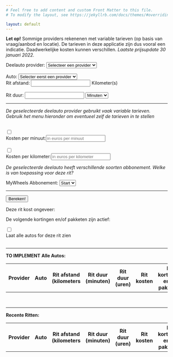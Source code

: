 ```yaml
---
# Feel free to add content and custom Front Matter to this file.
# To modify the layout, see https://jekyllrb.com/docs/themes/#overriding-theme-defaults

layout: default
---
```


<link rel="shortcut icon" type="image/x-icon" href="{{ "/assets/favicon.ico" | relative_url }}">

<script type = "text/javascript"
         src = "https://ajax.googleapis.com/ajax/libs/jquery/3.6.0/jquery.min.js"></script>

 <script src="{{ "/assets/js/deelauto.js" | relative_url }}"></script>

**Let op!** Sommige providers rekenenen met variable tarieven (op basis van vraag/aanbod en locatie). De tarieven in deze applicatie zijn dus vooral een indicatie. Daadwerkelijke kosten kunnen verschillen. *Laatste prijsupdate 30 januari 2022.*

<div class="grid-container">
    <div class="grid-child">
        <label for="vendors">Deelauto provider:</label>
        <select name="vendors" id="vendors">
            <option value="none">Selecteer een provider</option>
        </select>
        <br>
        <br>
        <label for="cars">Auto:</label>
        <select name="cars" id="cars">
            <option value="none">Selecter eerst een provider</option>
        </select>
    </div>
    <div class="grid-child">
        <label for="journey_km">Rit afstand: </label>
        <input type="number" id="journey_kilometers" name="journey_kilometers" min="1" size="5"> Kilometer(s)
        <br>
        <br>
        <label for="journey_min">Rit duur: </label>
        <input type="number" id="journey_duration" name="journey_duration" min="1"  size="5">
        <select name="journey_units" id="journey_units">
            <option value="minutes">Minuten</option>
            <option value="hours">Uur</option>
            <option value="days">Dag(en)</option>
        </select>
    </div>
</div>

<hr>

<div id="customization" class="customized">
    <div id="customized_sixt" class="hidden">
         <p><em>De geselecteerde deelauto provider gebruikt vaak variable tarieven. Gebruik het menu hieronder om eventueel zelf de tarieven in te stellen</em></p>
        <br>    
        <div class="toggle_container">
            <div class="toggle-child">
                <input id="sixt_min_toggle" class="cmn-toggle cmn-toggle-round" type="checkbox">
                <label for="sixt_min_toggle"></label>
            </div>
            <div class="toggle-child">
                <label for="minuteoverride">Kosten per minuut:</label><input type="number" id="minuteoverride" placeholder="in euros per minuut" step="0.01">
            </div>
        </div>
        <br>
        <div class="toggle_container">
            <div class="toggle-child">
                <input id="sixt_km_toggle" class="cmn-toggle cmn-toggle-round" type="checkbox">
                <label for="sixt_km_toggle"></label>
            </div>
            <div class="toggle-child">
                <label for="kilometeroverride">Kosten per kilometer:</label><input type="number" id="kilometeroverride" placeholder="in euros per kilometer" step="0.01">
            </div>
        </div>
    </div>
    <div id ="customized_mywheels" class="hidden">
        <p><em>De geselecteerde deelauto heeft verschillende soorten abbonement. Welke is van toepassing voor deze rit?</em></p>
        MyWheels Abbonement: 
        <select name="mywheels_subscription" id="mywheels_subscription">
            <option value="start">Start</option>
            <option value="plus">Plus</option>
            <option value="pro">Pro</option>
        </select>
    </div>
</div>
<hr>



<button id="calculate" type="button">Bereken!</button>

Deze rit kost ongeveer: <em><span id="journey_price"></span></em>

De volgende kortingen en/of pakketen zijn actief:
<em><span id="journey_discounts"></span></em>
  
<div class="toggle_container">
    <div class="toggle-child">
        <input id="all_toggle" class="cmn-toggle cmn-toggle-round" type="checkbox">
        <label for="all_toggle"></label>
    </div>
    <div class="toggle-child">
        Laat alle autos for deze rit zien 
    </div>
</div>

<div id="all_results_container" class="hidden">
    <br>
    <hr>
    <b>TO IMPLEMENT</b>
    <b>Alle Autos:</b>
    <table id="all_results">
        <tr>
            <th>Provider</th>
            <th>Auto</th>
            <th>Rit afstand (kilometers</th>
            <th>Rit duur (minuten)</th>
            <th>Rit duur (uren)</th>
            <th>Rit kosten</th>
            <th>Rit kortingen en/of pakketen</th>
        </tr>
    </table>
    <br>
</div>
  
<!--
<div class="toggle_container">
    <div class="toggle-child">
        <input id="recent_toggle" class="cmn-toggle cmn-toggle-round" type="checkbox">
        <label for="recent_toggle"></label>
    </div>
    <div class="toggle-child">
        Laat recente ritten zien 
    </div>
</div>
-->
<hr>
<div id="recent_results_container">
    <b>Recente Ritten:</b>
    <table id="recent_results">
        <tr>
            <th>Provider</th>
            <th>Auto</th>
            <th>Rit afstand (kilometers</th>
            <th>Rit duur (minuten)</th>
            <th>Rit duur (uren)</th>
            <th>Rit kosten</th>
            <th>Rit kortingen en/of pakketen</th>
        </tr>
    </table>
    <br>
</div>